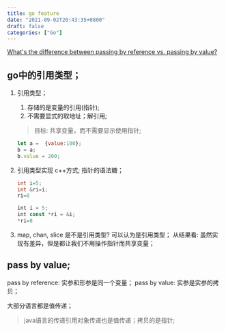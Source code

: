 ```yaml
---
title: go feature
date: "2021-09-02T20:43:35+0800"
draft: false
categories: ["Go"]
---
```

[What's the difference between passing by reference vs. passing by value?](https://stackoverflow.com/questions/373419/whats-the-difference-between-passing-by-reference-vs-passing-by-value)

## go中的引用类型；
1. 引用类型；
    1. 存储的是变量的引用(指针);
    2. 不需要显式的取地址；解引用;
    >目标: 共享变量，而不需要显示使用指针;
    ```js 
    let a =  {value:100};
    b = a;
    b.value = 200;
    ```
    
2. 引用类型实现
   c++方式; 
   指针的语法糖；
    ```c
    int i=5;
    int &ri=i;
    ri=8
   ```
    ```js
    int i = 5;
    int const *ri = &i;
    *ri=8
    ```   


3. map, chan, slice 是不是引用类型?
    可以认为是引用类型；
    从结果看: 虽然实现有差异，但是都让我们不用操作指针而共享变量；



##  pass by value;

pass by reference: 实参和形参是同一个变量；
pass by value: 实参是实参的拷贝；

大部分语言都是值传递；
> java语言的传递引用对象传递也是值传递；拷贝的是指针;





